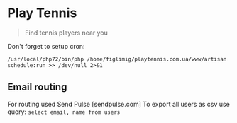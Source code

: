 # Play Tennis
> Find tennis players near you

Don't forget to setup cron:
```
/usr/local/php72/bin/php /home/figlimig/playtennis.com.ua/www/artisan schedule:run >> /dev/null 2>&1
```

## Email routing
For routing used Send Pulse [sendpulse.com]
To export all users as csv use query: `select email, name from users`